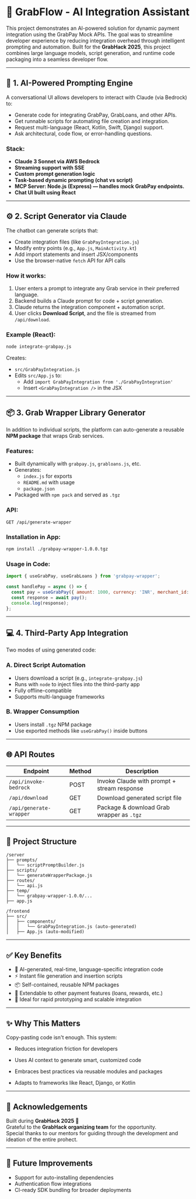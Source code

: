 # 🤖 GrabFlow - AI Integration Assistant

This project demonstrates an AI-powered solution for dynamic payment integration using the GrabPay Mock APIs. The goal was to streamline developer experience by reducing integration overhead through intelligent prompting and automation. Built for the **GrabHack 2025**, this project combines large language models, script generation, and runtime code packaging into a seamless developer flow.

---

## 🧠 1. AI-Powered Prompting Engine

A conversational UI allows developers to interact with Claude (via Bedrock) to:

- Generate code for integrating GrabPay, GrabLoans, and other APIs.
- Get runnable scripts for automating file creation and integration.
- Request multi-language (React, Kotlin, Swift, Django) support.
- Ask architectural, code flow, or error-handling questions.

### Stack:
- **Claude 3 Sonnet via AWS Bedrock**
- **Streaming support with SSE**
- **Custom prompt generation logic**
- **Task-based dynamic prompting (chat vs script)**
- **MCP Server: Node.js (Express) — handles mock GrabPay endpoints.**
- **Chat UI built using React**

---

## ⚙️ 2. Script Generator via Claude

The chatbot can generate scripts that:

- Create integration files (like `GrabPayIntegration.js`)
- Modify entry points (e.g., `App.js`, `MainActivity.kt`)
- Add import statements and insert JSX/components
- Use the browser-native `fetch` API for API calls

### How it works:
1. User enters a prompt to integrate any Grab service in their preferred language.
2. Backend builds a Claude prompt for code + script generation.
3. Claude returns the integration component + automation script.
4. User clicks **Download Script**, and the file is streamed from `/api/download`.

### Example (React):
```bash
node integrate-grabpay.js
```

Creates:
- `src/GrabPayIntegration.js`
- Edits `src/App.js` to:
  - Add `import GrabPayIntegration from './GrabPayIntegration'`
  - Insert `<GrabPayIntegration />` in the JSX

---

## 📦 3. Grab Wrapper Library Generator

In addition to individual scripts, the platform can auto-generate a reusable **NPM package** that wraps Grab services.

### Features:
- Built dynamically with `grabpay.js`, `grabloans.js`, etc.
- Generates:
  - `index.js` for exports
  - `README.md` with usage
  - `package.json`
- Packaged with `npm pack` and served as `.tgz`

### API:
```http
GET /api/generate-wrapper
```

### Installation in App:
```bash
npm install ./grabpay-wrapper-1.0.0.tgz
```

### Usage in Code:
```js
import { useGrabPay, useGrabLoans } from 'grabpay-wrapper';

const handlePay = async () => {
  const pay = useGrabPay({ amount: 1000, currency: 'INR', merchant_id: 'demo-merchant-123' });
  const response = await pay();
  console.log(response);
};
```

---

## 💻 4. Third-Party App Integration

Two modes of using generated code:

### A. Direct Script Automation
- Users download a script (e.g., `integrate-grabpay.js`)
- Runs with `node` to inject files into the third-party app
- Fully offline-compatible
- Supports multi-language frameworks

### B. Wrapper Consumption
- Users install `.tgz` NPM package
- Use exported methods like `useGrabPay()` inside buttons

---

## 🌐 API Routes

| Endpoint                         | Method | Description                                   |
|----------------------------------|--------|-----------------------------------------------|
| `/api/invoke-bedrock`           | POST   | Invoke Claude with prompt + stream response   |
| `/api/download`                 | GET    | Download generated script file                |
| `/api/generate-wrapper`         | GET    | Package & download Grab wrapper as `.tgz`     |

---

## 📁 Project Structure

```
/server
├── prompts/
│   └── scriptPromptBuilder.js
├── scripts/
│   └── generateWrapperPackage.js
├── routes/
│   └── api.js
├── temp/
│   └── grabpay-wrapper-1.0.0/...
├── app.js

/frontend
├── src/
│   ├── components/
│   │   └── GrabPayIntegration.js (auto-generated)
│   ├── App.js (auto-modified)
```

---

## ✅ Key Benefits

- 🧠 AI-generated, real-time, language-specific integration code
- ⚡ Instant file generation and insertion scripts
- 📦 Self-contained, reusable NPM packages
- 💬 Extendable to other payment features (loans, rewards, etc.)
- 🔌 Ideal for rapid prototyping and scalable integration

---

## ✨ Why This Matters

 Copy-pasting code isn't enough. This system:

- Reduces integration friction for developers

- Uses AI context to generate smart, customized code

- Embraces best practices via reusable modules and packages

- Adapts to frameworks like React, Django, or Kotlin

---

## 🙏 Acknowledgements

Built during **GrabHack 2025** 🏁  
Grateful to the **GrabHack organizing team** for the opportunity.  
Special thanks to our mentors for guiding through the development and ideation of the entire prohect.

---

## 🚀 Future Improvements

- Support for auto-installing dependencies
- Authentication flow integrations
- CI-ready SDK bundling for broader deployments
